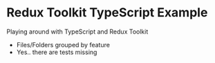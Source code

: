# Redux Toolkit TypeScript Example

Playing around with TypeScript and Redux Toolkit

- Files/Folders grouped by feature
- Yes.. there are tests missing


